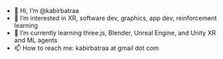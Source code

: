 - 👋 Hi, I’m @kabirbatraa
- 👀 I’m interested in XR, software dev, graphics, app dev, reinforcement learning
- 🌱 I’m currently learning three.js, Blender, Unreal Engine, and Unity XR and ML agents
- 📫 How to reach me: kabirbatraa at gmail dot com

<!---
[![GitHub Streak](https://github-readme-streak-stats.herokuapp.com/?user=kabirbatraa&theme=monokai-metallian)](https://git.io/streak-stats)

<p><img align="left" src="https://github-readme-stats.vercel.app/api/top-langs?username=kabirbatraa&show_icons=true&locale=en&layout=compact&theme=dracula" /></p>
--->
<!---
kabirbatraa/kabirbatraa is a ✨ special ✨ repository because its `README.md` (this file) appears on your GitHub profile.
You can click the Preview link to take a look at your changes.
--->
